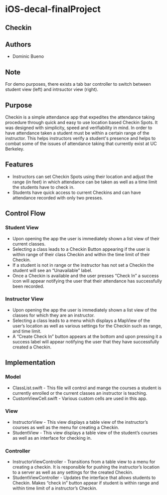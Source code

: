 # iOS-decal-finalProject

## Checkin ##
## Authors ##
  * Dominic Bueno
## Note ##
 For demo purposes, there exists a tab bar controller to switch between student view (left) and intrsuctor view (right).

## Purpose ##
   Checkin is a simple attendance app that expedites the attendance taking procedure through quick and easy to use location based Checkin Spots. It was designed with simplicity, speed and verifiability in mind. In order to have attendance taken a student must be within a certain range of the instructor. This helps instructors verify a student's presence and helps to combat some of the issues of attendance taking that currently exist at UC Berkeley.
   
## Features ##
  * Instructors can set Checkin Spots using their location and adjust the range (in feet) in which attendance can be taken as well as a time limit the students have to check in.
  * Students have quick access to current Checkins and can have attendance recorded with only two presses.
  
## Control Flow 
### Student View ###
  * Upon opening the app the user is immediately shown a list view of their current classes.
  * Selecting a class leads to a Checkin Button appearing if the user is within range of their class Checkin and within the time limit of their Checkin.
  * If a student is not in range or the instructor has not set a Checkin the student will see an “Unavailable” label.
  * Once a Checkin is available and the user presses “Check In” a success icon will appear notifying the user that their attendance has successfully been recorded.
  
### Instructor View ###
  * Upon opening the app the user is immediately shown a list view of the classes for which they are an instructor.
  * Selecting a class leads to a menu which displays a MapView of the user’s location as well as various settings for the Checkin such as range, and time limit.
  * A “Create Check In” button appears at the bottom and upon pressing it a success label will appear notifying the user that they have successfully created a Checkin.

  
## Implementation
### Model ###
   * ClassList.swift - This file will control and mange the courses a student is currently enrolled or the current classes an instructor is teaching.
   * CustomViewCell.swift - Various custom cells are used in this app.
   
### View ###
   * InstructorView - This view displays a table view of the instructor’s courses as well as the menu for creating a Checkin.
   * StudentView - This view displays a table view of the student’s courses as well as an interface for checking in.

   
   
### Controller ###
   * InstructorViewController - Transitions from a table view to a menu for creating a checkin. It is responsible for pushing the instructor’s location to a server as well as any settings for the created Checkin.
   * StudentViewController - Updates the interface that allows students to Checkin. Makes “check in” button appear if student is within range and within time limit of a instructor’s Checkin.
